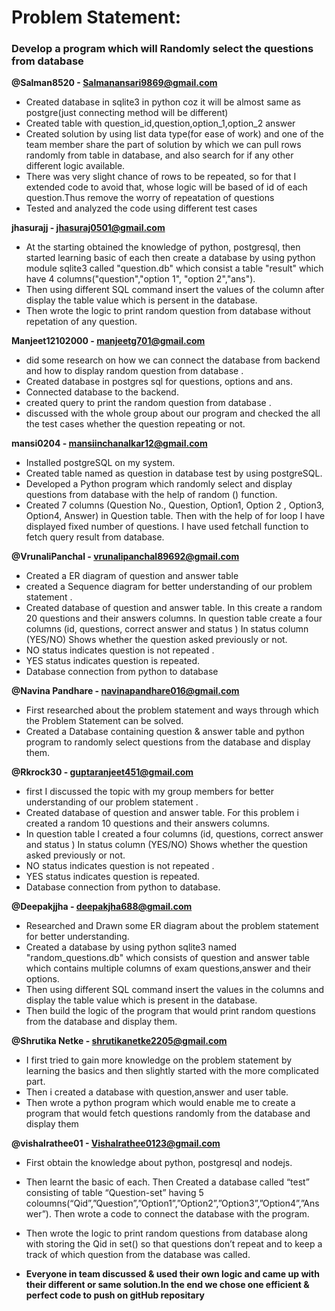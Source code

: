 # Problem Statement:
### Develop a program which will Randomly select the questions from database


**@Salman8520 - Salmanansari9869@gmail.com**
- Created database in sqlite3 in python coz it will be almost same as postgre(just connecting method will be different)
- Created table with question_id,question,option_1,option_2 answer
- Created solution by using list data type(for ease of work) and one of the team member share the part of solution by which we can pull rows randomly from table in database, and also search for if any other different logic available.
- There was very slight chance of rows to be repeated, so for that I extended code to avoid that, whose logic will be based of id of each question.Thus remove the worry of repeatation of questions
- Tested and analyzed the code using different test cases

**jhasurajj - jhasuraj0501@gmail.com**
- At the starting obtained the knowledge of python, postgresql,  then started learning basic of each then create a database by using python module sqlite3 called "question.db" which consist a table "result" which have 4 columns("question","option 1", "option 2","ans").
- Then using different SQL command insert the values of the column after display the table value which is persent in the database.
- Then wrote the logic to print random question from database without repetation of any question.

**Manjeet12102000 - manjeetg701@gmail.com**
- did some  research on  how we can connect the database from backend and how to display random question from database . 
- Created database in postgres sql for questions, options and ans. 
- Connected database to the  backend. 
- created query to print the random question from database . 
- discussed with the whole group about our program and checked the all the test cases whether the question repeating or not.

**mansi0204 - mansiinchanalkar12@gmail.com**
- Installed postgreSQL on my system. 
- Created table named as question in database test by using postgreSQL.
- Developed a Python program  which randomly select and display questions from database with the help of  random () function. 
- Created 7 columns (Question No., Question, Option1, Option 2 , Option3, Option4, Answer) in Question table. Then with the help of for loop I have displayed fixed number of questions. I have used fetchall function to fetch query result from database.


**@VrunaliPanchal - vrunalipanchal89692@gmail.com**
- Created a ER diagram of question and answer table  
- created a Sequence diagram for better understanding of our problem statement .
- Created database of question and answer table. In this create a random 20 questions and their answers columns. In question table create a four columns (id, questions, correct answer and status ) In status column (YES/NO) Shows whether the question asked previously or not.
- NO status indicates  question is not repeated . 
- YES status indicates question is repeated.  
- Database connection from python to database

**@Navina Pandhare - navinapandhare016@gmail.com**
- First researched about the problem statement and ways through which the Problem Statement can be solved. 
- Created a Database containing question & answer table and python program to randomly select questions from the database and display them.

**@Rkrock30 - guptaranjeet451@gmail.com** 
- first  I discussed the topic  with my group members for  better understanding of our problem statement .
- Created database of question and answer table. For this problem i created a random 10 questions and their answers columns.
- In question table I created a four columns (id, questions, correct answer and status ) In status column (YES/NO) Shows whether the question asked previously or not.
- NO status indicates  question is not repeated . 
- YES status indicates question is repeated.
- Database connection from python to database.

**@Deepakjjha - deepakjha688@gmail.com**
- Researched and Drawn some ER diagram about the problem statement for better understanding.
- Created a database by using python sqlite3 named "random_questions.db" which consists of question and  answer table which contains multiple columns of exam questions,answer and their options.
- Then using different SQL command insert the values in the columns and display the table value which is present in the database.
- Then build the logic of the program that would print random questions from the database and display them.

**@Shrutika Netke - shrutikanetke2205@gmail.com**
- I first tried to gain more knowledge on the problem statement by learning the basics and then slightly started with the more complicated part.
- Then i created a database with question,answer and user table.
- Then wrote a python program which would enable me to create a  program that would fetch questions randomly from the database and display them

**@vishalrathee01 - Vishalrathee0123@gmail.com**
- First obtain the knowledge about python, postgresql and nodejs.
- Then learnt the basic of each. Then Created a database called “test” consisting of table “Question-set” having 5 coloumns(“Qid”,”Question”,”Option1”,”Option2”,”Option3”,”Option4”,”Answer”). Then wrote a code to connect the database with the program. 
- Then wrote the logic to print random questions from database along with storing the Qid in set() so that questions don’t repeat and to keep a track of which question from the database was called.


- **Everyone in team discussed & used their own logic and came up with their different or same solution.In the end we chose one efficient & perfect code to push on gitHub repositary**